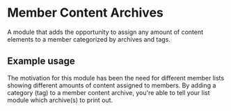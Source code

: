 # Member Content Archives

A module that adds the opportunity to assign any amount of content elements to a member categorized by archives and tags.

## Example usage
The motivation for this module has been the need for different member lists showing different amounts of content assigned
to members. By adding a category (tag) to a member content archive, you're able to tell your list module which archive(s) to
print out.